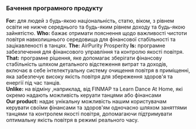 ### Бачення програмного продукту

**For:** для людей з будь-якою національність, статю, віком, з рівнем освіти не нижче середнього та будь-яким рівнем доходу та будь-якою зайнятістю. 
**Who:** бажає отримати пояснення щодо важливості чистоти повітря навколишнього середовища для фінансової стабільності та зацікавленості в танцях.
**The:** AirPurity Prosperity 
**Is:** програмне забезпечення для фінансового управління та контролю якості повітря.    
**That:** програмне рішення, яке допомагає зберігати фінансову стабільність шляхом детального відстеження витрат та доходів, включає в себе інтелектуальну систему очищення повітря в приміщенні, яка забезпечує високу якість повітря для збереження здоров'я та енергії під час танців.  
**Unlike:** на відміну ,наприклад, від FINMAP та Learn Dance At Home, які окремо надають можливість керуати танцями або фінансами   
**Our product:** надає унікальну можливість нашим користувачам керувати своїми фінансами та здоров'ям одночасно шляхом заняттями танцями та контролем якості повітря, допомагаючи підтримувати оптимальну якість повітря в режимі реального часу.

